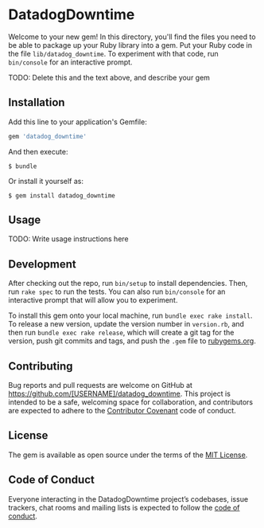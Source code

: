 # DatadogDowntime

Welcome to your new gem! In this directory, you'll find the files you need to be able to package up your Ruby library into a gem. Put your Ruby code in the file `lib/datadog_downtime`. To experiment with that code, run `bin/console` for an interactive prompt.

TODO: Delete this and the text above, and describe your gem

## Installation

Add this line to your application's Gemfile:

```ruby
gem 'datadog_downtime'
```

And then execute:

    $ bundle

Or install it yourself as:

    $ gem install datadog_downtime

## Usage

TODO: Write usage instructions here

## Development

After checking out the repo, run `bin/setup` to install dependencies. Then, run `rake spec` to run the tests. You can also run `bin/console` for an interactive prompt that will allow you to experiment.

To install this gem onto your local machine, run `bundle exec rake install`. To release a new version, update the version number in `version.rb`, and then run `bundle exec rake release`, which will create a git tag for the version, push git commits and tags, and push the `.gem` file to [rubygems.org](https://rubygems.org).

## Contributing

Bug reports and pull requests are welcome on GitHub at https://github.com/[USERNAME]/datadog_downtime. This project is intended to be a safe, welcoming space for collaboration, and contributors are expected to adhere to the [Contributor Covenant](http://contributor-covenant.org) code of conduct.

## License

The gem is available as open source under the terms of the [MIT License](http://opensource.org/licenses/MIT).

## Code of Conduct

Everyone interacting in the DatadogDowntime project’s codebases, issue trackers, chat rooms and mailing lists is expected to follow the [code of conduct](https://github.com/[USERNAME]/datadog_downtime/blob/master/CODE_OF_CONDUCT.md).
